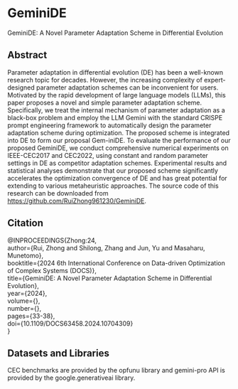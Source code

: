 # GeminiDE

GeminiDE: A Novel Parameter Adaptation Scheme in Differential Evolution  

## Abstract  
Parameter adaptation in differential evolution (DE) has been a well-known research topic for decades. However, the increasing complexity of expert-designed parameter adaptation schemes can be inconvenient for users. Motivated by the rapid development of large language models (LLMs), this paper proposes a novel and simple parameter adaptation scheme. Specifically, we treat the internal mechanism of parameter adaptation as a black-box problem and employ the LLM Gemini with the standard CRISPE prompt engineering framework to automatically design the parameter adaptation scheme during optimization. The proposed scheme is integrated into DE to form our proposal Gem-iniDE. To evaluate the performance of our proposed GeminiDE, we conduct comprehensive numerical experiments on IEEE-CEC2017 and CEC2022, using constant and random parameter settings in DE as competitor adaptation schemes. Experimental results and statistical analyses demonstrate that our proposed scheme significantly accelerates the optimization convergence of DE and has great potential for extending to various metaheuristic approaches. The source code of this research can be downloaded from https://github.com/RuiZhong961230/GeminiDE.

## Citation
@INPROCEEDINGS{Zhong:24,  
author={Rui, Zhong and Shilong, Zhang and Jun, Yu and Masaharu, Munetomo},  
booktitle={2024 6th International Conference on Data-driven Optimization of Complex Systems (DOCS)},  
title={GeminiDE: A Novel Parameter Adaptation Scheme in Differential Evolution},  
year={2024},  
volume={},  
number={},  
pages={33-38},  
doi={10.1109/DOCS63458.2024.10704309}  
}

## Datasets and Libraries
CEC benchmarks are provided by the opfunu library and gemini-pro API is provided by the google.generativeai library.
